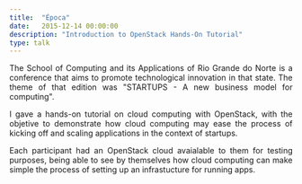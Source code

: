 ```yaml
---
title:  "Época"
date:   2015-12-14 00:00:00
description: "Introduction to OpenStack Hands-On Tutorial"
type: talk
---
```


<p align="justify">
The School of Computing and its Applications of Rio Grande do Norte is a
conference that aims to promote technological innovation in that state.
The theme of that edition was "STARTUPS - A new business model for
computing".
</p>

<p align="justify">
I gave a hands-on tutorial on cloud computing with OpenStack, with the
objetive to demonstrate how cloud computing may ease the process of kicking
off and scaling applications in the context of startups.
</p>

<p align="justify">
Each participant had an OpenStack cloud avaialable to them for testing
purposes, being able to see by themselves how cloud computing can make
simple the process of setting up an infrastucture for running apps.
</p>